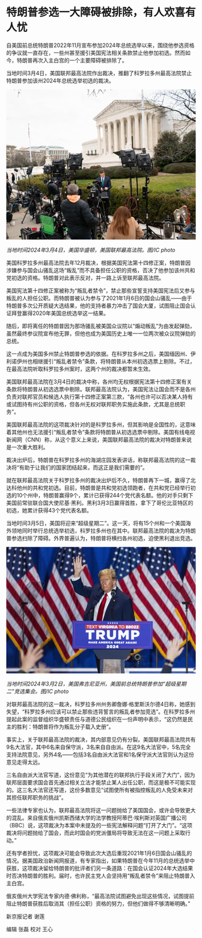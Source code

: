 # 特朗普参选一大障碍被排除，有人欢喜有人忧

自美国前总统特朗普2022年11月宣布参加2024年总统选举以来，围绕他参选资格的争议就一直存在，一些州甚至援引美国宪法相关条款禁止他参加初选。然而如今，特朗普再次入主白宫的一个主要障碍被排除了。

当地时间3月4日，美国联邦最高法院作出裁决，推翻了科罗拉多州最高法院禁止特朗普参加该州2024年总统选举初选的裁决。

![67d8df0c7e2bc8bfc96c2643d52a22f7.jpg](https://raw.githubusercontent.com/qqhsx/qqnews_image/main/2024/03/05/特朗普参选一大障碍被排除，有人欢喜有人忧/67d8df0c7e2bc8bfc96c2643d52a22f7.jpg)

_当地时间2024年3月4日，美国华盛顿，美国联邦最高法院。图/IC photo_

美国科罗拉多州最高法院去年12月裁决，根据美国宪法第十四修正案，特朗普因涉嫌参与国会山骚乱这场“叛乱”而不具备担任公职的资格，否决了他参加该州共和党初选的资格。特朗普对此表示反对，并一路上诉至联邦最高法院。

美国宪法第十四修正案被称为“叛乱者禁令”，禁止那些宣誓支持美国宪法后又参与叛乱的人担任公职。而特朗普被认为参与了2021年1月6日的国会山骚乱——由于特朗普多次公开质疑大选结果，他的支持者暴力冲击了国会大厦，试图阻止国会认证拜登赢得2020年美国总统选举这一结果。

随后，即将离任的特朗普因为那场骚乱被美国众议院以“煽动叛乱”为由发起弹劾，虽然最终参议院宣布他无罪，但他也成为美国历史上唯一一位两次被众议院弹劾的总统。

这一点成为美国多州禁止特朗普参选的依据。在科罗拉多州之后，美国缅因州、伊利诺伊州也相继援引“叛乱者禁令”条款，将特朗普从本州初选选票上剔除。不过，在最高法院听取科罗拉多州案时，这两个州的裁决都暂未生效。

美国联邦最高法院在3月4日的裁决中称，各州均无权根据宪法第十四修正案有关条款将特朗普从初选选票中剔除。联邦最高法院认为，美国宪法让国会而不是各州负责对联邦官员和候选人执行第十四修正案第三款，“各州也许可以否决某人持有或试图持有州公职的资格，但各州无权对联邦职务实施此条款，尤其是总统职务”。

美国联邦最高法院的这项裁决针对的是科罗拉多州，但其影响是全国性的，这意味着其他州也无法援引“叛乱者禁令”条款将特朗普从初选选票中剔除。美国有线电视新闻网（CNN）称，从这个意义上来说，美国联邦最高法院的裁决对特朗普来说是一次重大胜利。

裁决出炉后，特朗普在科罗拉多州的海湖庄园发表讲话，称联邦最高法院的这一裁决将“有助于让我们的国家团结起来，而这正是我们需要的”。

就在联邦最高法院关于科罗拉多州的裁决出炉后不久，特朗普再下一城，赢得了北达科他州的共和党初选。目前，特朗普是共和党初选领跑者，在共和党已经举行初选的10个州中，特朗普赢得9个，累计已获得244个党代表名额。他的对手只剩下美国前常驻联合国大使尼基·黑利。黑利3月3日赢得首胜，拿下了哥伦比亚特区的初选，她累计获得43个党代表名额。

当地时间3月5日，美国将迎来“超级星期二”。这一天，将有15个州和一个美国海外领地同时举行总统选举初选，科罗拉多州也在其中。联邦最高法院的裁决为特朗普参选扫除了障碍。外界普遍认为，特朗普将横扫各州初选，迫使黑利退出竞选。

![24b9dd62329695b53a5df25d8a1b8185.jpg](https://raw.githubusercontent.com/qqhsx/qqnews_image/main/2024/03/05/特朗普参选一大障碍被排除，有人欢喜有人忧/24b9dd62329695b53a5df25d8a1b8185.jpg)

 _当地时间2024年3月2日，美国弗吉尼亚州，美国前总统特朗普参加“超级星期二”竞选集会。图/IC photo_

对联邦最高法院的这一裁决，科罗拉多州州务卿詹娜·格里斯沃尔德4日称，她感到失望，“科罗拉多州应该可以禁止那些违背誓言的叛乱者参加竞选”。在科罗拉多州提起此案的监督组织华盛顿责任与道德公民组织在一份声明中表示，“这仍然是民主的胜利：特朗普将作为叛乱分子载入史册”。

事实上，关于联邦最高法院的裁决，其内部意见仍有分裂。美国联邦最高法院共有9名大法官，其中6名来自保守派，3名来自自由派。在这9名大法官中，5名完全支持法院意见，另外4名——包括3名自由派大法官和1名保守派大法官则认为这份意见走得太远。

三名自由派大法官写道，这份意见“为其他潜在的联邦执行手段关闭了大门”，因为联邦层面要求国会首先通过相关立法才能禁止某人出任公职，而这是极不可能实现的。这三名大法官还写道，这份多数意见“试图使所有被指控叛乱的人免受未来对其担任联邦职务的挑战”。

一些法律专家也认为，联邦最高法院将这一问题抛给了美国国会，或许会导致更大的混乱。来自俄亥俄州凯斯西储大学的法学教授阿蒂巴·埃利斯对英国广播公司（BBC）说，这项裁决为本案中未提及的一些宪法解释问题“打开了大门”。“这项裁决将问题抛给了国会，而此时国会的党派僵局将导致无法在这一问题上采取行动。”

还有学者担忧，这项裁决可能会导致此次大选后重现2021年1月6日国会山骚乱的情况。据美国政治新闻网报道，有专家指出，如果特朗普在今年11月的总统选举中获胜，这项裁决留给特朗普的批评者们另一条道路：在国会认证2024年大选结果时否决特朗普的胜利。届时，也许民主党人会坚持用“叛乱者禁令”来阻止特朗普入主白宫。

俄亥俄州大学宪法专家内德·佛利称，“最高法院试图避免出现这些情况，试图提前阻止特朗普获胜后取消其（担任公职）资格的努力，但他们做得不够清晰明确。”

新京报记者 谢莲

编辑 张磊 校对 王心

